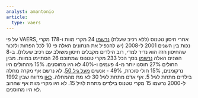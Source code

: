 ```yaml
---
analyst: amantonio
article:
  type: vaers
---
```


על פי VAERS, אחרי חיסון טטנוס (ללא רכיב שעלת) [נרשמו](http://www.medalerts.org/vaersdb/findfield.php?TABLE=ON&GROUP1=CAT&VAX[]=DT&VAX[]=TD&VAX[]=TTOX&VAX_YEAR_LOW=2001&VAX_YEAR_HIGH=2008) 24 מקרי מוות ו-178 מקרי נכות בין השנים 2001 ל-2008 (יש להכפיל את הנתונים האלה פי 10 לכל הפחות ולזכור שהחיסון הזה הוא נדיר למדי, רוב הילדים מקבלים חיסון משולב עם רכיב שעלת).
ב-8 השנים האלה [נרשמו](https://www.cdc.gov/vaccines/pubs/surv-manual/chpt16-tetanus.html) בסך הכל 233 מקרי טטנוס שמתוכם 26 הסתיימו במוות.
מבין החולים 27% חוסנו יותר מ-4 פעמים ו-40% לא היו מחוסנים. 15% מהחולים היו נרקומנים, 15% חולי סוכרת, 49% - אנשים [מעל גיל 50](https://www.cdc.gov/vaccines/pubs/pinkbook/tetanus.html).
לא נרשם אף מקרה מחלה בילדים מתחת לגיל 5. אף אדם מתחת לגיל 30 לא מת מהמחלה. [כאן](http://pediatrics.aappublications.org/content/109/1/e2) מדווח שבין 1992 ל-2000 נרשמו 15 מקרי טטנוס בילדים מתחת לגיל 15. לא היו מקרי מוות אף שהרוב לא היו מחוסנים.
